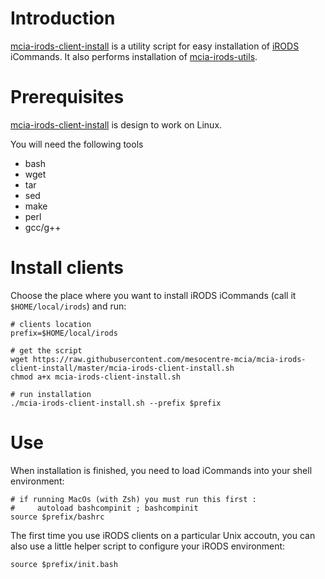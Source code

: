 # Introduction

[mcia-irods-client-install](https://github.com/mesocentre-mcia/mcia-irods-client-install) is a utility script for easy installation of [iRODS](http://www.irods.org) iCommands. It also performs installation of [mcia-irods-utils](https://github.com/mesocentre-mcia/mcia-irods-utils).

# Prerequisites

[mcia-irods-client-install](https://github.com/mesocentre-mcia/mcia-irods-client-install) is design to work on Linux.

You will need the following tools
* bash
* wget
* tar
* sed
* make
* perl
* gcc/g++


# Install clients

Choose the place where you want to install iRODS iCommands (call it `$HOME/local/irods`) and run:

```
# clients location
prefix=$HOME/local/irods

# get the script
wget https://raw.githubusercontent.com/mesocentre-mcia/mcia-irods-client-install/master/mcia-irods-client-install.sh
chmod a+x mcia-irods-client-install.sh

# run installation
./mcia-irods-client-install.sh --prefix $prefix
```

# Use

When installation is finished, you need to load iCommands into your shell environment:
```
# if running MacOs (with Zsh) you must run this first : 
#     autoload bashcompinit ; bashcompinit
source $prefix/bashrc
```

The first time you use iRODS clients on a particular Unix accoutn, you can also use a little helper script to configure your iRODS environment:
```
source $prefix/init.bash
```
